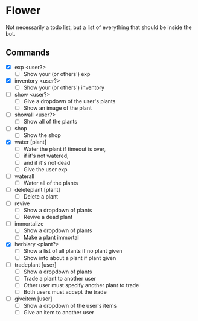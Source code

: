 # Flower

Not necessarily a todo list, but a list of everything that should be inside
the bot.

## Commands

- [x] exp <user?>
    - [ ] Show your (or others') exp
- [x] inventory <user?>
    - [ ] Show your (or others') inventory

- [ ] show <user?>
    - [ ] Give a dropdown of the user's plants
    - [ ] Show an image of the plant
- [ ] showall <user?>
    - [ ] Show all of the plants

- [ ] shop
    - [ ] Show the shop

- [x] water [plant]
    - [ ] Water the plant if timeout is over,
    - [ ] if it's not watered,
    - [ ] and if it's not dead
    - [ ] Give the user exp
- [ ] waterall
    - [ ] Water all of the plants

- [ ] deleteplant [plant]
    - [ ] Delete a plant
- [ ] revive
    - [ ] Show a dropdown of plants
    - [ ] Revive a dead plant
- [ ] immortalize
    - [ ] Show a dropdown of plants
    - [ ] Make a plant immortal

- [x] herbiary <plant?>
    - [ ] Show a list of all plants if no plant given
    - [ ] Show info about a plant if plant given

- [ ] tradeplant [user]
    - [ ] Show a dropdown of plants
    - [ ] Trade a plant to another user
    - [ ] Other user must specify another plant to trade
    - [ ] Both users must accept the trade
- [ ] giveitem [user]
    - [ ] Show a dropdown of the user's items
    - [ ] Give an item to another user
